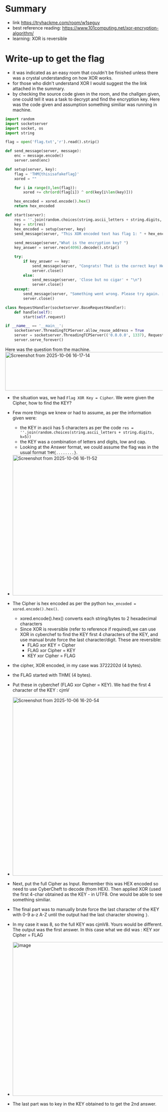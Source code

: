 # Summary
- link https://tryhackme.com/room/w1seguy
- best reference reading: https://www.101computing.net/xor-encryption-algorithm/
- learning: XOR is reversible

# Write-up to get the flag
- it was indicated as an easy room that couldn't be finished unless there was a crystal understanding on how XOR works.
- for those who didn't understand XOR I would suggest the the link attached in the summary.
- by checking the source code given in the room, and the challgen given, one could tell it was a task to decrypt and find the encryption key. Here was the code given and assumption something similiar was running in machine.
```python
import random
import socketserver 
import socket, os
import string

flag = open('flag.txt','r').read().strip()

def send_message(server, message):
    enc = message.encode()
    server.send(enc)

def setup(server, key):
    flag = 'THM{thisisafakeflag}' 
    xored = ""

    for i in range(0,len(flag)):
        xored += chr(ord(flag[i]) ^ ord(key[i%len(key)]))

    hex_encoded = xored.encode().hex()
    return hex_encoded

def start(server):
    res = ''.join(random.choices(string.ascii_letters + string.digits, k=5))
    key = str(res)
    hex_encoded = setup(server, key)
    send_message(server, "This XOR encoded text has flag 1: " + hex_encoded + "\n")
    
    send_message(server,"What is the encryption key? ")
    key_answer = server.recv(4096).decode().strip()

    try:
        if key_answer == key:
            send_message(server, "Congrats! That is the correct key! Here is flag 2: " + flag + "\n")
            server.close()
        else:
            send_message(server, 'Close but no cigar' + "\n")
            server.close()
    except:
        send_message(server, "Something went wrong. Please try again. :)\n")
        server.close()

class RequestHandler(socketserver.BaseRequestHandler):
    def handle(self):
        start(self.request)

if __name__ == '__main__':
    socketserver.ThreadingTCPServer.allow_reuse_address = True
    server = socketserver.ThreadingTCPServer(('0.0.0.0', 1337), RequestHandler)
    server.serve_forever()
```
Here was the question from the machine.
<img width="697" height="123" alt="Screenshot from 2025-10-06 16-17-14" src="https://github.com/user-attachments/assets/c4694b1b-2a81-415a-8759-62be361cebf2" />

- the situation was, we had `Flag XOR Key = Cipher`. We were given the Cipher, how to find the KEY?
- Few more things we knew or had to assume, as per the information given were:
  - the KEY in ascii has 5 characters as per the code `res = ''.join(random.choices(string.ascii_letters + string.digits, k=5))`
  - the KEY was a combination of letters and digits, low and cap.
  - Looking at the Answer format, we could assume the flag was in the usual format `THM{........}`.
- <img width="653" height="449" alt="Screenshot from 2025-10-06 16-11-52" src="https://github.com/user-attachments/assets/4012fdee-46f7-48ad-865f-fd6f47705bc0" />
- The Cipher is hex encoded as per the python `hex_encoded = xored.encode().hex()`.
    - xored.encode().hex() converts each string/bytes to 2 hexadecimal characters
  - Since XOR is reversible (refer to reference if required),we can use XOR in cyberchef to find the KEY first 4 characters of the KEY, and use manual brute force the last character/digit. These are reversible:
    - FLAG xor KEY = Cipher
    - FLAG xor Cipher = KEY
    - KEY xor Cipher = FLAG
- the cipher, XOR encoded, in my case was 3722202d (4 bytes).
- the FLAG started with THM{ (4 bytes).
- Put these in cyberchef (FLAG xor Cipher = KEY). We had the first 4 character of the KEY : cjmV
- <img width="1862" height="571" alt="Screenshot from 2025-10-06 16-20-54" src="https://github.com/user-attachments/assets/9491fe05-ec44-436f-b609-0489dec5eeed" />
- Next, put the full Cipher as Input. Remember this was HEX encoded so need to use CyberCheft to decode (from HEX). Then applied XOR (used the first 4-char obtained as the KEY - in UTF8. One would be able to see something similiar.
- The final part was to manually brute force the last character of the KEY with 0-9 a-z A-Z until the output had the last character showing `}`.
- In my case it was 8, so the full KEY was cjmV8. Yours would be different. The output was the first answer. In this case what we did was : KEY xor Cipher = FLAG
- <img width="1708" height="492" alt="image" src="https://github.com/user-attachments/assets/f035b73f-f851-41bc-b788-c3760b39bc34" />

- The last part was to key in the KEY obtained to to get the 2nd answer.


